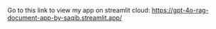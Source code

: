 Go to this link to view my app on streamlit cloud:
https://gpt-4o-rag-document-app-by-saqib.streamlit.app/
